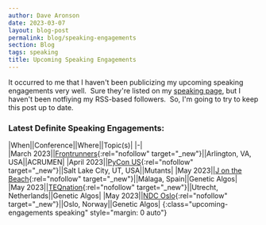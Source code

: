 ```yaml
---
author: Dave Aronson
date: 2023-03-07
layout: blog-post
permalink: blog/speaking-engagements
section: Blog
tags: speaking
title: Upcoming Speaking Engagements
---
```


It occurred to me that I haven't been
publicizing my upcoming speaking engagements very well.&nbsp;
Sure they're listed on my
[speaking page](/speaking),
but I haven't been notfiying my
RSS-based followers.&nbsp;
So, I'm going to try to keep this post up to date.

### Latest Definite Speaking Engagements:

|When||Conference||Where||Topic(s)|
|-|
|March&nbsp;2023||[Frontrunners](https://frontrunners.tech/){:rel="nofollow" target="_new"}||Arlington, VA, USA||ACRUMEN|
|April&nbsp;2023||[PyCon US](https://us.pycon.org/2023/){:rel="nofollow" target="_new"}||Salt Lake City, UT, USA||Mutants|
|May&nbsp;2023||[J on the Beach](https://www.jonthebeach.com/){:rel="nofollow" target="_new"}||Málaga, Spain||Genetic Algos|
|May&nbsp;2023||[TEQnation](https://teqnation.com/){:rel="nofollow" target="_new"}||Utrecht, Netherlands||Genetic Algos|
|May&nbsp;2023||[NDC Oslo](https://ndcoslo.com/){:rel="nofollow" target="_new"}||Oslo, Norway||Genetic Algos|
{:class="upcoming-engagements speaking" style="margin: 0 auto"}

